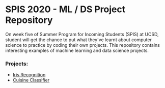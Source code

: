 # SPIS 2020 - ML / DS Project Repository

On week five of Summer Program for Incoming Students (SPIS) at UCSD, student will get the chance to put what they've learnt about computer science to practice by coding their own projects. This repository contains interesting examples of machine learning and data science projects.

### Projects:

- [Iris Recognition](./iris_recognition)
- [Cuisine Classifier](./cuisine_classifier)

